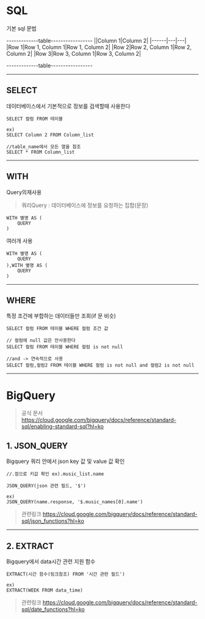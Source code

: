 # SQL
기본 sql 문법 



-------------table-----------------
||Column 1|Column 2|
|------|---|---|
|Row 1|Row 1, Column 1|Row 1, Column 2|
|Row 2|Row 2, Column 1|Row 2, Column 2|
|Row 3|Row 3, Column 1|Row 3, Column 2|

-------------table-----------------

----
## SELECT
데이터베이스에서 기본적으로 정보를 검색할때 사용한다
```
SELECT 컬럼 FROM 테이블 
```
```
ex)
SELECT Column 2 FROM Column_list 
```
```
//table_name에서 모든 열을 참조
SELECT * FROM Column_list 
```
---------------------------------------------------------------------------


## WITH
Query의재사용
> 쿼리Query : 
  데이터베이스에 정보를 요청하는 집합(문장)
  
```
WITH 별명 AS (
    QUERY
)
```
여러개 사용
```
WITH 별명 AS (
    QUERY
),WITH 별명 AS (
    QUERY
)
```
--------------------------------------------------------------------------


## WHERE

특정 조건에 부합하는 데이터들만 조회(if 문 비슷)

```
SELECT 컬럼 FROM 테이블 WHERE 컬럼 조건 값 
```

```
// 컬럼에 null 값은 안사용한다 
SELECT 컬럼 FROM 테이블 WHERE 컬럼 is not null
```
```
//and -> 연속적으로 사용
SELECT 컬럼,컬럼2 FROM 테이블 WHERE 컬럼 is not null and 컬럼2 is not null
```
---------------------------------------------------------------------------
# BigQuery
> 공식 문서
> https://cloud.google.com/bigquery/docs/reference/standard-sql/enabling-standard-sql?hl=ko 



## 1. JSON_QUERY
Bigquery 쿼리 안에서 json key 값 및 value 값 확인 
```
//.점으로 키값 확인 ex).music_list.name

JSON_QUERY(json 관련 필드, '$')
```

```
ex)
JSON_QUERY(name.response, '$.music_names[0].name')
```
> 관련링크
  https://cloud.google.com/bigquery/docs/reference/standard-sql/json_functions?hl=ko

-------

## 2. EXTRACT
Bigquery에서 data시간 관련 지원 함수
```
EXTRACT(시간 함수(링크참조) FROM '시간 관련 필드')
```
```
ex)
EXTRACT(WEEK FROM data_time)
```
> 관련링크
  https://cloud.google.com/bigquery/docs/reference/standard-sql/date_functions?hl=ko
